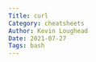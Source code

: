 ```yaml
---  
Title: curl  
Category: cheatsheets  
Author: Kevin Loughead  
Date: 2021-07-27  
Tags: bash  
---  
```


